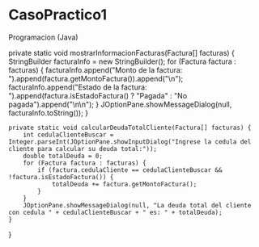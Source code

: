 # CasoPractico1
Programacion (Java)

private static void mostrarInformacionFacturas(Factura[] facturas) {
        StringBuilder facturaInfo = new StringBuilder();
        for (Factura factura : facturas) {
            facturaInfo.append("Monto de la factura: ").append(factura.getMontoFactura()).append("\n");
            facturaInfo.append("Estado de la factura: ").append(factura.isEstadoFactura() ? "Pagada" : "No pagada").append("\n\n");
        }
        JOptionPane.showMessageDialog(null, facturaInfo.toString());
    }

    private static void calcularDeudaTotalCliente(Factura[] facturas) {
        int cedulaClienteBuscar = Integer.parseInt(JOptionPane.showInputDialog("Ingrese la cedula del cliente para calcular su deuda total:"));
        double totalDeuda = 0;
        for (Factura factura : facturas) {
            if (factura.cedulaCliente == cedulaClienteBuscar && !factura.isEstadoFactura()) {
                totalDeuda += factura.getMontoFactura();
            }
        }
        JOptionPane.showMessageDialog(null, "La deuda total del cliente con cedula " + cedulaClienteBuscar + " es: " + totalDeuda);
    }
}
